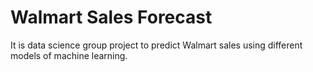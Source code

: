 # Walmart Sales Forecast
It is data science group project to predict Walmart sales using different models of machine learning.
